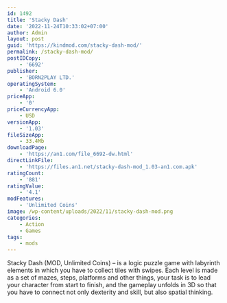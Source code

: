 ```yaml
---
id: 1492
title: 'Stacky Dash'
date: '2022-11-24T10:33:02+07:00'
author: Admin
layout: post
guid: 'https://kindmod.com/stacky-dash-mod/'
permalink: /stacky-dash-mod/
postIDCopy:
    - '6692'
publisher:
    - 'BORN2PLAY LTD.'
operatingSystem:
    - 'Android 6.0'
priceApp:
    - '0'
priceCurrencyApp:
    - USD
versionApp:
    - '1.03'
fileSizeApp:
    - 33.4Mb
downloadPage:
    - 'https://an1.com/file_6692-dw.html'
directLinkFile:
    - 'https://files.an1.net/stacky-dash-mod_1.03-an1.com.apk'
ratingCount:
    - '881'
ratingValue:
    - '4.1'
modFeatures:
    - 'Unlimited Coins'
image: /wp-content/uploads/2022/11/stacky-dash-mod.png
categories:
    - Action
    - Games
tags:
    - mods
---
```


Stacky Dash (MOD, Unlimited Coins) – is a logic puzzle game with labyrinth elements in which you have to collect tiles with swipes. Each level is made as a set of mazes, steps, platforms and other things, your task is to lead your character from start to finish, and the gameplay unfolds in 3D so that you have to connect not only dexterity and skill, but also spatial thinking.